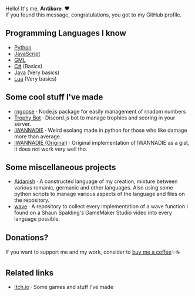 Hello! It's me, **Antikore**. ❤️<br> 
If you found this message, congratulations, you got to my GitHub profile.

## Programming Languages I know
* [Python](https://www.python.org/about/)
* [JavaScript](https://developer.mozilla.org/es/docs/Web/JavaScripthttps://www.python.org/about/)
* [GML](https://manual.yoyogames.com/GameMaker_Language.htm)
* [C#](https://learn.microsoft.com/en-us/dotnet/csharp/) (Basics)
* [Java](https://www.java.com/) (Very basics)
* [Lua](https://www.lua.org/) (Very basics)

## Some cool stuff I've made
* [rngoose](https://github.com/AntikoreDev/rngoose) · Node.js package for easily management of rnadom numbers
* [Trophy Bot](https://github.com/AntikoreDev/trophy-bot/) · Discord.js bot to manage trophies and scoring in your server.
* [IWANNADIE](https://github.com/AntikoreDev/IWANNADIE/) · Weird esolang made in python for those who like damage more than average.
* [IWANNADIE (Original)](https://gist.github.com/AntikoreDev/c1452380e7bdfb0f4cd7f6d61b092e53) · Original implementation of IWANNADIE as a gist, it does not work very well tho.

## Some miscellaneous projects
* [Aidanish](https://github.com/AntikoreDev/aidanish) · A constructed language of my creation, mixture between various romanic, germanic and other languages. Also using some python scripts to manage various aspects of the language and files on the repository.
* [wave](https://github.com/AntikoreDev/wave) · A repository to collect every implementation of a wave function I found on a Shaun Spalding's GameMaker Studio video into every language possible.

## Donations?
If you want to support me and my work, consider to [buy me a coffee](https://ko-fi.com/antikore)✨☕

## Related links
* [Itch.io](https://antikore.itch.io/) · Some games and stuff I've made
